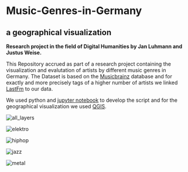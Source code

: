 # Music-Genres-in-Germany

a geographical visualization
------------------------------------------------
**Research project in the field of Digital Humanities by Jan Luhmann and Justus Weise.**


This Repository accrued as part of a research project containing the visualization and evalutation of artists by different music genres in Germany. The Dataset is based on the [Musicbrainz](https://musicbrainz.org/) database and for exactly and more precisely tags of a higher number of artists we linked [LastFm](https://www.last.fm/) to our data.

We used python and  [jupyter notebook](http://jupyter.org/) to develop the script and for the geographical visualization we used  [QGIS](https://qgis.org/en/site/index.html).




![all_layers](https://user-images.githubusercontent.com/32109884/38060940-474b8a4c-32ed-11e8-9b46-205a91381f8a.png)



![elektro](https://user-images.githubusercontent.com/32109884/38047656-7d0bca68-32c3-11e8-8de1-c30b7fea0b29.png)


![hiphop](https://user-images.githubusercontent.com/32109884/38047657-7d2b35c4-32c3-11e8-8c52-6a263831e32e.png)

![jazz](https://user-images.githubusercontent.com/32109884/38047658-7d498dbc-32c3-11e8-8b79-209b0e7d7fc9.png)

![metal](https://user-images.githubusercontent.com/32109884/38047660-7d66f500-32c3-11e8-9ad2-46db948eca31.png)
